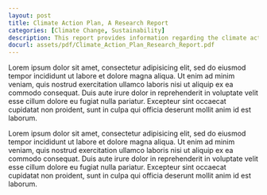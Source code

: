```yaml
---
layout: post
title: Climate Action Plan, A Research Report
categories: [Climate Change, Sustainability]
description: This report provides information regarding the climate action plans of various esteemed universities in North America and their current strategies to cut down on GHG emissions. This report throws light into the processes involved in the setup of their plan, the basic components considered in setting up an action plan as well as the challenges encountered and recommendations and advice. The report becomes a very handy tool in the hands of any individual or entity looking to set up an action plan. It also contains some statistical information of the action plan of the various universities considered in the research and also contains website links that leads to directly to the action plan of the school in question.
docurl: assets/pdf/Climate_Action_Plan_Research_Report.pdf
---
```


Lorem ipsum dolor sit amet,  consectetur adipisicing elit,  sed do eiusmod tempor incididunt ut labore et dolore magna aliqua. Ut enim ad minim veniam,  quis nostrud exercitation ullamco laboris nisi ut aliquip ex ea commodo consequat. Duis aute irure dolor in reprehenderit in voluptate velit esse cillum dolore eu fugiat nulla pariatur. Excepteur sint occaecat cupidatat non proident,  sunt in culpa qui officia deserunt mollit anim id est laborum.

Lorem ipsum dolor sit amet,  consectetur adipisicing elit,  sed do eiusmod tempor incididunt ut labore et dolore magna aliqua. Ut enim ad minim veniam,  quis nostrud exercitation ullamco laboris nisi ut aliquip ex ea commodo consequat. Duis aute irure dolor in reprehenderit in voluptate velit esse cillum dolore eu fugiat nulla pariatur. Excepteur sint occaecat cupidatat non proident,  sunt in culpa qui officia deserunt mollit anim id est laborum.
